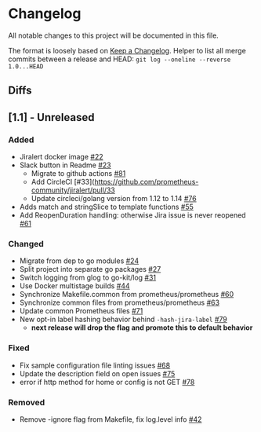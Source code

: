# Changelog
All notable changes to this project will be documented in this file.

The format is loosely based on [Keep a Changelog](https://keepachangelog.com/en/1.0.0/).
Helper to list all merge commits between a release and HEAD: `git log --oneline --reverse 1.0...HEAD`

## Diffs
[Unreleased]: https://github.com/prometheus-community/jiralert/compare/1.0...HEAD
[1.0]: https://github.com/prometheus-community/jiralert/compare/0.6...1.0
[0.6]: https://github.com/prometheus-community/jiralert/compare/0.5...0.6
[0.5]: https://github.com/prometheus-community/jiralert/compare/0.4...0.5
[0.4]: https://github.com/prometheus-community/jiralert/compare/0.3...0.4
[0.3]: https://github.com/prometheus-community/jiralert/compare/0.2...0.3
[0.2]: https://github.com/prometheus-community/jiralert/compare/0.1...0.2
[0.1]: https://github.com/prometheus-community/jiralert/releases/tag/0.1

## [1.1] - Unreleased
### Added
- Jiralert docker image [#22](https://github.com/prometheus-community/jiralert/pull/22)
- Slack button in Readme [#23](https://github.com/prometheus-community/jiralert/pull/23)
  - Migrate to github actions [#81](https://github.com/prometheus-community/jiralert/pull/81)
  - Add CircleCI [#33](https://github.com/prometheus-community/jiralert/pull/33
  - Update circleci/golang version from 1.12 to 1.14 [#76](https://github.com/prometheus-community/jiralert/pull/76)
- Adds match and stringSlice to template functions [#55](https://github.com/prometheus-community/jiralert/pull/55)
- Add ReopenDuration handling: otherwise Jira issue is never reopened [#61](https://github.com/prometheus-community/jiralert/pull/61)

### Changed
- Migrate from dep to go modules [#24](https://github.com/prometheus-community/jiralert/pull/24)
- Split project into separate go packages [#27](https://github.com/prometheus-community/jiralert/pull/27)
- Switch logging from glog to go-kit/log [#31](https://github.com/prometheus-community/jiralert/pull/31)
- Use Docker multistage builds [#44](https://github.com/prometheus-community/jiralert/pull/44)
- Synchronize Makefile.common from prometheus/prometheus [#60](https://github.com/prometheus-community/jiralert/pull/60)
- Synchronize common files from prometheus/prometheus [#63](https://github.com/prometheus-community/jiralert/pull/63)
- Update common Prometheus files [#71](https://github.com/prometheus-community/jiralert/pull/71)
- New opt-in label hashing behavior behind `-hash-jira-label` [#79](https://github.com/prometheus-community/jiralert/pull/79)
  - **next release will drop the flag and promote this to default behavior**

### Fixed
- Fix sample configuration file linting issues [#68](https://github.com/prometheus-community/jiralert/pull/68)
- Update the description field on open issues [#75](https://github.com/prometheus-community/jiralert/pull/75)
- error if http method for home or config is not GET [#78](https://github.com/prometheus-community/jiralert/pull/78)

### Removed
- Remove -ignore flag from Makefile, fix log.level info [#42](https://github.com/prometheus-community/jiralert/pull/42)
